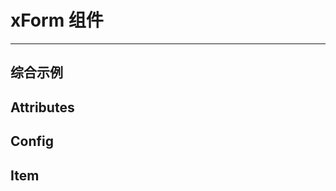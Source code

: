 # xForm 组件

---

## 综合示例

<common-code title="综合示例" description="配置 json，生成 form 表单，本示例展示了 xForm 的各种用法：设置初始值、树形选择器、表单校验 等" codePath="xform">
  <demo-xform></demo-xform>
</common-code>

## Attributes

<common-api title="Attributes" :apiData="[
  { params: 'v-model', describe: '绑定值', type: 'object', optionValue: '—', defaultValue: '—' },
  { params: 'config', describe: '表单的配置，具体看下表 config', type: 'object', optionValue: '—', defaultValue: '—' },
]" />

## Config

<common-api title="Config" :apiData="[
  { params: '...', describe: '所有el-form的属性及方法，参见 [文档](https://element.eleme.cn/#/zh-CN/component/form#form-attributes)', type: '...', optionValue: '...', defaultValue: '...' },
  { params: 'item', describe: '表单的Item，具体看下表 item', type: 'array(object)', optionValue: '—', defaultValue: '—' },
  { params: 'operate', describe: '表单底部的操作按钮，参见 [按钮文档](/xcrud/guide/button.html)', type: 'array(object)', optionValue: '—', defaultValue: '—' },
]" />

## Item

<common-api title="Item" :apiData="[
  { params: '...', describe: '所有 element-ui 表单组件的属性及方法，例如需要一个输入框，就可以配置 el-input 的所有参数，参见不同表单组件的 element-ui 文档（有些表单进行了增强，参考本文档左侧目录中的详细配置）', type: '...', optionValue: '...', defaultValue: '...' },
  { params: 'xType', describe: '表示当前这项表单是什么组件，驼峰写法，与element-ui标签完全对应，例如时间选择器的标签为 el-time-select ，则 xType 配置为 timeSelect', type: 'string', optionValue: '—', defaultValue: '—' },
  { params: 'show', describe: '是否展示', type: 'boolean', optionValue: 'true/false', defaultValue: 'true' }
  { params: 'style', describe: '输入框的css样式', type: 'string', optionValue: '—', defaultValue: '—' }
]" />
